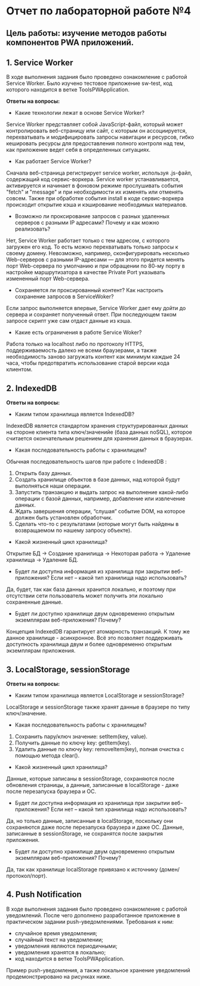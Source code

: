 # Отчет по лабораторной работе №4

## Цель работы: изучение методов работы компонентов PWA приложений.

## 1. Service Worker
В ходе выполнения задания было проведено ознакомление с работой Service Worker. Было изучено тестовое приложение sw-test, код которого находится в ветке ToolsPWApplication.

**Ответы на вопросы:**

* Какие технологии лежат в основе Service Worker?

Service Worker представляет собой JavaScript-файл, который может контролировать веб-страницу или сайт, с которым он ассоциируется, перехватывать и модифицировать запросы навигации и ресурсов,  гибко кешировать ресурсы для предоставления полного контроля над тем, как приложение ведет себя в определенных ситуациях.

* Как работает Service Worker?

Сначала веб-страница регистрирует service worker, используя .js-файл, содержащий код сервис-воркера. Service worker устанавливается, активируется и начинает в фоновом режиме прослушивать события "fetch" и "message" и при необходимости их изменять или отменять совсем. Также при обработке события install в коде сервис-воркера происходит открытие кэша и кэширование необходимых материалов.

* Возможно ли проксирование запросов с разных удаленных серверов с разными IP адресами? Почему и как можно реализовать?

Нет, Service Worker работает только с тем адресом, с которого загружен его код. То есть можно перехватывать только запросы к своему домену. Невозможно, например, сконфигурировать несколько Web-серверов с разными IP-адресами — для этого придется менять порт Web-сервера по умолчанию и при обращении по 80-му порту в настройке маршрутизатора в качестве Private Port указывать измененный порт Web-сервера.

* Сохраняется ли проксированный контент? Как настроить сохранение запросов в ServiceWoker?

Если запрос выполняется впервые, Service Worker дает ему дойти до сервера и сохраняет полученный ответ. При последующем таком запросе скрипт уже сам отдаст данные из кэша.

* Какие есть ограничения в работе Service Woker?

Работа только на localhost либо по протоколу HTTPS, поддерживаемость далеко не всеми браузерами, а также необходимость заново загружать контент как минимум каждые 24 часа, чтобы предотвратить использование старой версии кода клиентом.

## 2. IndexedDB

**Ответы на вопросы:**

* Каким типом хранилища является IndexedDB?

IndexedDB является стандартом хранения структурированных данных на стороне клиента типа ключ/значенийе (база данных noSQL), которое считается окончательным решением для хранения данных в браузерах.

* Какая последовательность работы с хранилищем?

Обычная последовательность шагов при работе с IndexedDB :

1. Открыть базу данных.
2. Создать хранилище объектов в базе данных, над которой будут выполняться наши операции.
3. Запустить транзакцию и выдать запрос на выполнение какой-либо операции с базой данных, например, добавление или извлечение данных.
4. Ждать завершения операции, “слушая” событие DOM, на которое должен быть установлен обработчик.
5. Сделать что-то с результатами (которые могут быть найдены в возвращаемом по нашему запросу объекте).

* Какой жизненный цикл хранилища?

Открытие БД -> Создание хранилища -> Некоторая работа -> Удаление хранилища -> Удаление БД.

* Будет ли доступна информация из хранилища при закрытии веб-приложения? Если нет – какой тип хранилища надо использовать?

Да, будет, так как база данных хранится локально, и поэтому при отсутствии сети пользователь может получить эти локально сохраненные данные.

* Будет ли доступно хранилище двум одновременно открытым экземплярам веб-приложения? Почему?

Концепция IndexedDB гарантирует атомарность транзакций. К тому же данное хранилище - асинхронное. Всё это позволяет поддерживать доступность хранилища двум и более одновременно открытым экземплярам приложения.

## 3. LocalStorage, sessionStorage

**Ответы на вопросы:**

* Каким типом хранилища является LocalStorage и sessionStorage?

LocalStorage и sessionStorage также хранят данные в браузере по типу ключ/значение.

* Какая последовательность работы с хранилищем?

1. Сохранить пару/ключ значение: setItem(key, value).
2. Получить данные по ключу key: getItem(key).
3. Удалить данные по ключу key: removeItem(key), полная очистка с помощью метода clear().

* Какой жизненный цикл хранилища?

Данные, которые записаны в sessionStorage, сохраняются после обновления страницы, а данные, записанные в localStorage - даже после перезапуска браузера и ОС.

* Будет ли доступна информация из хранилища при закрытии веб-приложения? Если нет – какой тип хранилища надо использовать?

Да, но только данные, записанные в localStorage, поскольку они сохраняются даже после перезапуска браузера и даже ОС. Данные, записанные в sessionStorage, не сохранятся после закрытия приложения.

* Будет ли доступно хранилище двум одновременно открытым экземплярам веб-приложения? Почему?

Да, так как хранилище localStorage привязано к источнику (домен/протокол/порт). 

## 4. Push Notification
В ходе выполнения задания было проведено ознакомление с работой уведомлений. После чего дополнено разработанное приложение в практическом задании push-уведомлениями. Требования к ним:

* случайное время уведомления;
* случайный текст на уведомлении;
* уведомления являются периодичными;
* уведомления хранятся в локально;
* код находится в ветке ToolsPWApplication.

Пример push-уведомления, а также локальное хранение уведомлений продемонстрировано на рисунках ниже.
